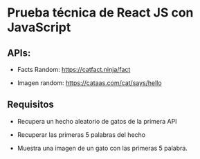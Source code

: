 # Prueba técnica de React JS con JavaScript

## APIs:

- Facts Random: https://catfact.ninja/fact

- Imagen random: https://cataas.com/cat/says/hello

## Requisitos

- Recupera un hecho aleatorio de gatos de la primera API

- Recuperar las primeras 5 palabras del hecho

- Muestra una imagen de un gato con las primeras 5 palabra.